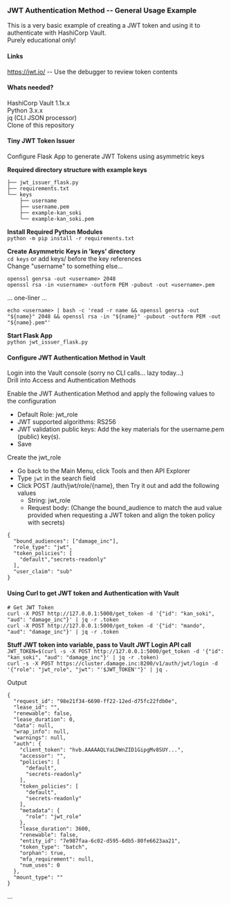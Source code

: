 ### JWT Authentication Method -- General Usage Example  
This is a very basic example of creating a JWT token and using it to authenticate with HashiCorp Vault.  
Purely educational only!  
  
#### Links  
https://jwt.io/ -- Use the debugger to review token contents  
  
#### Whats needed?  
HashiCorp Vault 1.1x.x  
Python 3.x.x  
jq (CLI JSON processor)  
Clone of this repository  
  
#### Tiny JWT Token Issuer  
Configure Flask App to generate JWT Tokens using asymmetric keys  
  
**Required directory structure with example keys**  
```
├── jwt_issuer_flask.py
├── requirements.txt
└── keys
    ├── username
    ├── username.pem
    ├── example-kan_soki
    └── example-kan_soki.pem
```
  
**Install Required Python Modules**  
`python -m pip install -r requirements.txt`  
  
**Create Asymmetric Keys in 'keys' directory**  
`cd keys` or add keys/ before the key references  
Change "username" to something else...  
```
openssl genrsa -out <username> 2048
openssl rsa -in <username> -outform PEM -pubout -out <username>.pem
```
... one-liner ...  
```
echo <username> | bash -c 'read -r name && openssl genrsa -out "${name}" 2048 && openssl rsa -in "${name}" -pubout -outform PEM -out "${name}.pem"'
```
  
**Start Flask App**  
`python jwt_issuer_flask.py`  
  
#### Configure JWT Authentication Method in Vault  
Login into the Vault console (sorry no CLI calls... lazy today...)  
Drill into Access and Authentication Methods  
  
Enable the JWT Authentication Method and apply the following values to the configuration  
- Default Role:  jwt_role  
- JWT supported algorithms:  RS256  
- JWT validation public keys:  Add the key materials for the username.pem (public) key(s).  
- Save  
  
Create the jwt_role  
- Go back to the Main Menu, click Tools and then API Explorer  
- Type `jwt` in the search field  
- Click POST /auth/jwt/role/{name}, then Try it out and add the following values  
    - String:  jwt_role  
    - Request body: (Change the bound_audience to match the aud value provided when requesting a JWT token and align the token policy with secrets)  
```
{
  "bound_audiences": ["damage_inc"],
  "role_type": "jwt",
  "token_policies": [
    "default","secrets-readonly"
  ],
  "user_claim": "sub"
}
```
  
#### Using Curl to get JWT token and Authentication with Vault  
```
# Get JWT Token
curl -X POST http://127.0.0.1:5000/get_token -d '{"id": "kan_soki", "aud": "damage_inc"}' | jq -r .token
curl -X POST http://127.0.0.1:5000/get_token -d '{"id": "mando", "aud": "damage_inc"}' | jq -r .token
```
  
**Stuff JWT token into variable, pass to Vault JWT Login API call**  
`JWT_TOKEN=$(curl -s -X POST http://127.0.0.1:5000/get_token -d '{"id": "kan_soki", "aud": "damage_inc"}' | jq -r .token)`  
`curl -s -X POST https://cluster.damage.inc:8200/v1/auth/jwt/login -d '{"role": "jwt_role", "jwt": "'$JWT_TOKEN'"}' | jq .`  
  
Output  
```
{
  "request_id": "98e21f34-6690-ff22-12ed-d75fc22fdb0e",
  "lease_id": "",
  "renewable": false,
  "lease_duration": 0,
  "data": null,
  "wrap_info": null,
  "warnings": null,
  "auth": {
    "client_token": "hvb.AAAAAQLYaLDWnZID1GipgMv8SUY...",
    "accessor": "",
    "policies": [
      "default",
      "secrets-readonly"
    ],
    "token_policies": [
      "default",
      "secrets-readonly"
    ],
    "metadata": {
      "role": "jwt_role"
    },
    "lease_duration": 3600,
    "renewable": false,
    "entity_id": "7e987faa-6c02-d595-6db5-80fe6623aa21",
    "token_type": "batch",
    "orphan": true,
    "mfa_requirement": null,
    "num_uses": 0
  },
  "mount_type": ""
}
```

...
